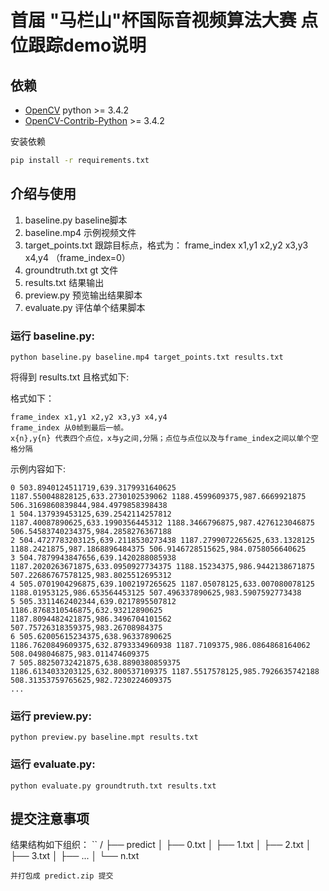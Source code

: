 # 首届 "马栏山"杯国际音视频算法大赛 点位跟踪demo说明


## 依赖
* [OpenCV](https://opencv.org/) python >= 3.4.2
* [OpenCV-Contrib-Python](https://pytorch.org/) >= 3.4.2

安装依赖
```sh
pip install -r requirements.txt
```

## 介绍与使用
1. baseline.py    baseline脚本
2. baseline.mp4   示例视频文件
3. target_points.txt   跟踪目标点，格式为：  frame_index x1,y1 x2,y2 x3,y3 x4,y4 （frame_index=0）
4. groundtruth.txt  gt 文件
4. results.txt  结果输出
5. preview.py  预览输出结果脚本
6. evaluate.py  评估单个结果脚本

### 运行 baseline.py:

```
python baseline.py baseline.mp4 target_points.txt results.txt
```
将得到 results.txt 且格式如下:  

格式如下：
```
frame_index x1,y1 x2,y2 x3,y3 x4,y4
frame_index 从0帧到最后一帧。
x{n},y{n} 代表四个点位，x与y之间,分隔；点位与点位以及与frame_index之间以单个空格分隔
```
示例内容如下:
```
0 503.8940124511719,639.3179931640625 1187.550048828125,633.2730102539062 1188.4599609375,987.6669921875 506.3169860839844,984.4979858398438
1 504.137939453125,639.2542114257812 1187.40087890625,633.1990356445312 1188.3466796875,987.4276123046875 506.54583740234375,984.2858276367188
2 504.4727783203125,639.2118530273438 1187.2799072265625,633.1328125 1188.2421875,987.1868896484375 506.9146728515625,984.0758056640625
3 504.7879943847656,639.1420288085938 1187.2020263671875,633.0950927734375 1188.15234375,986.9442138671875 507.22686767578125,983.8025512695312
4 505.0701904296875,639.1002197265625 1187.05078125,633.007080078125 1188.01953125,986.653564453125 507.496337890625,983.5907592773438
5 505.3311462402344,639.0217895507812 1186.8768310546875,632.93212890625 1187.8094482421875,986.3496704101562 507.75726318359375,983.26708984375
6 505.62005615234375,638.96337890625 1186.7620849609375,632.8793334960938 1187.7109375,986.0864868164062 508.0498046875,983.011474609375
7 505.88250732421875,638.8890380859375 1186.6134033203125,632.800537109375 1187.5517578125,985.7926635742188 508.31353759765625,982.7230224609375
...
```

### 运行 preview.py:

```
python preview.py baseline.mpt results.txt
```

### 运行 evaluate.py:

```
python evaluate.py groundtruth.txt results.txt
```

## 提交注意事项

结果结构如下组织：
``
/
├── predict
│   ├── 0.txt
│   ├── 1.txt
│   ├── 2.txt
│   ├── 3.txt
│   ├── ...
│   └── n.txt
```
并打包成 predict.zip 提交


